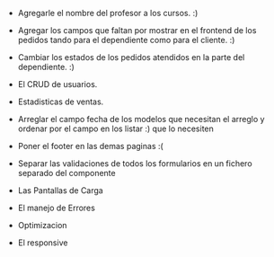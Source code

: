 - Agregarle el nombre del profesor a los cursos. :)
- Agregar los campos que faltan por mostrar en el frontend de los pedidos tando para el dependiente como para el cliente. :)
- Cambiar los estados de los pedidos atendidos en la parte del dependiente. :)
- El CRUD de usuarios.
- Estadisticas de ventas.
- Arreglar el campo fecha de los modelos que necesitan el arreglo y ordenar por el campo en los listar :)
que lo necesiten
- Poner el footer en las demas paginas :(
- Separar las validaciones de todos los formularios en un fichero separado del componente


- Las Pantallas de Carga
- El manejo de Errores
- Optimizacion
- El responsive
